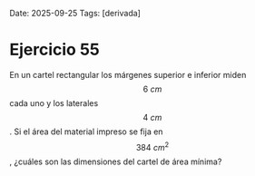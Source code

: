 Date: 2025-09-25
Tags: [derivada]

# Ejercicio 55

 
En un cartel rectangular los márgenes superior e inferior miden  $$ 6 \  cm$$   cada uno y los laterales  $$ 4 \  cm$$  . Si el área del material impreso se fija en  $$ 384 \  cm^2$$  , ¿cuáles son las dimensiones del cartel de área mínima?
